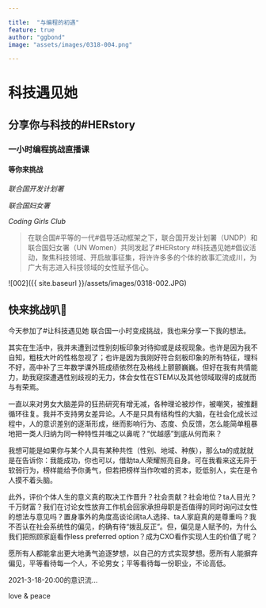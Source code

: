 ```yaml
---

title:  "与编程的初遇"
feature: true
author: "ggbond"
image: "assets/images/0318-004.png"

---
```




# 科技遇见她

## 分享你与科技的#HERstory

### 一小时编程挑战直播课

#### 等你来挑战



_联合国开发计划署_

_联合国妇女署_

_Coding Girls Club_



> 在联合国#平等的一代#倡导活动框架之下，联合国开发计划署（UNDP）和联合国妇女署（UN Women）共同发起了#HERstory #科技遇见她#倡议活动，聚焦科技领域、开启故事征集，将许许多多的个体的故事汇流成川，为广大有志进入科技领域的女性赋予信心。 

![002]({{ site.baseurl }}/assets/images/0318-002.JPG)

## 快来挑战叭🥳

今天参加了#让科技遇见她 联合国一小时变成挑战，我也来分享一下我的想法。

其实在生活中，我并未遭到过性别刻板印象对待抑或是歧视现象。也许是因为我不自知，粗枝大叶的性格忽视了；也许是因为我刚好符合刻板印象的所有特征，理科不好，高中补了三年数学课外班成绩依然在及格线上颤颤巍巍。但好在我有共情能力，助我窥探遭遇性别歧视的无力，体会女性在STEM以及其他领域取得的成就而与有荣焉。

一直以来对男女大脑差异的狂热研究有增无减，各种理论被炒作，被嘲笑，被推翻循环往复。我并不支持男女差异论。人不是只具有结构性的大脑，在社会化成长过程中，人的意识差别的逐渐形成，继而影响行为、态度、负反馈，怎么能简单粗暴地把一类人归纳为同一种特性并嗤之以鼻呢？“优越感”到底从何而来？

我想可能是如果你与某个人具有某种共性（性别、地域、种族），那么ta的成就就是在告诉你：我能成功，你也可以，借助ta人荣耀照亮自身。可在我看来这无异于软弱行为，榜样能给予你勇气，但若把榜样当作吹嘘的资本，贬低别人，实在是令人摸不着头脑。

此外，评价个体人生的意义真的取决工作晋升？社会贡献？社会地位？ta人目光？千万财富？我们在讨论女性放弃工作机会回家承担母职是否值得的同时询问过女性的想法与意见吗？置身事外的角度高谈论阔ta人选择、ta人家庭真的是尊重吗？我不否认在社会系统性的偏见，的确有待“拨乱反正”。但，偏见是人赋予的，为什么我们把照顾家庭看作less preferred option？成为CXO看作实现人生的价值了呢？

愿所有人都能拿出更大地勇气追逐梦想，以自己的方式实现梦想。愿所有人能摒弃偏见，平等看待每一个人，不论男女；平等看待每一份职业，不论高低。

2021-3-18-20:00的意识流...

love & peace
